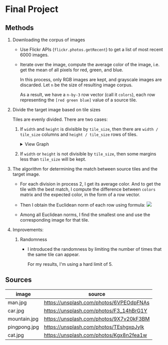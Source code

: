 # Final Project

## Methods

1. Downloading the corpus of images
  
    - Use Flickr APIs (`flickr.photos.getRecent`) to get a list of most recent 6000 images.
    - Iterate over the image, compute the average color of the image, i.e. get the mean of all pixels for red, green, and blue.

      In this process, only RGB images are kept, and grayscale images are discarded. Let `n` be the size of resulting image corpus.

      As a result, we have a `n-by-3` row vector (call it `colors`), each row representing the `[red green blue]` value of a source tile.

2. Divide the target image based on tile sizes

    Tiles are evenly divided. There are two cases:
      1. If `width` and `height` is divisible by `tile_size`, then there are `width / tile_size` columns and `height / tile_size` rows of tiles.

          <details><summary>View Graph</summary>
          <div>
            <div style="display: flex;">
              <div style="flex: 0 1 auto; width: 2em; height: 2em; background: #888; border: solid 1px black;">
              </div>
              <div style="flex: 0 1 auto; width: 2em; height: 2em; background: #888; border: solid 1px black; border-left: 0px;">
              </div>
              <div style="flex: 0 1 auto; width: 2em; height: 2em; background: #888; border: solid 1px black; border-left: 0px;">
              </div>
              <div style="flex: 0 1 auto; width: 2em; height: 2em; background: #888; border: solid 1px black; border-left: 0px;">
              </div>
              <div style="flex: 0 1 auto; width: 2em; height: 2em; background: #888; border: solid 1px black; border-left: 0px;">
              </div>
            </div>
            <div style="display: flex;">
              <div style="flex: 0 1 auto; width: 2em; height: 2em; background: #888; border: solid 1px black;">
              </div>
              <div style="flex: 0 1 auto; width: 2em; height: 2em; background: #888; border: solid 1px black; border-left: 0px;">
              </div>
              <div style="flex: 0 1 auto; width: 2em; height: 2em; background: #888; border: solid 1px black; border-left: 0px;">
              </div>
              <div style="flex: 0 1 auto; width: 2em; height: 2em; background: #888; border: solid 1px black; border-left: 0px;">
              </div>
              <div style="flex: 0 1 auto; width: 2em; height: 2em; background: #888; border: solid 1px black; border-left: 0px;">
              </div>
            </div>
            <div style="display: flex;">
              <div style="flex: 0 1 auto; width: 2em; height: 2em; background: #888; border: solid 1px black;">
              </div>
              <div style="flex: 0 1 auto; width: 2em; height: 2em; background: #888; border: solid 1px black; border-left: 0px;">
              </div>
              <div style="flex: 0 1 auto; width: 2em; height: 2em; background: #888; border: solid 1px black; border-left: 0px;">
              </div>
              <div style="flex: 0 1 auto; width: 2em; height: 2em; background: #888; border: solid 1px black; border-left: 0px;">
              </div>
              <div style="flex: 0 1 auto; width: 2em; height: 2em; background: #888; border: solid 1px black; border-left: 0px;">
              </div>
            </div>
            <div style="display: flex;">
              <div style="flex: 0 1 auto; width: 2em; height: 2em; background: #888; border: solid 1px black;">
              </div>
              <div style="flex: 0 1 auto; width: 2em; height: 2em; background: #888; border: solid 1px black; border-left: 0px;">
              </div>
              <div style="flex: 0 1 auto; width: 2em; height: 2em; background: #888; border: solid 1px black; border-left: 0px;">
              </div>
              <div style="flex: 0 1 auto; width: 2em; height: 2em; background: #888; border: solid 1px black; border-left: 0px;">
              </div>
              <div style="flex: 0 1 auto; width: 2em; height: 2em; background: #888; border: solid 1px black; border-left: 0px;">
              </div>
            </div>
          </div>
          </details>

      2. If `width` or `height` is not divisible by `tile_size`, then some margins less than `tile_size` will be kept.

3. The algorithm for determining the match between source tiles and the target image.

    - For each division in process 2, I get its average color. And to get the tile with the best match, I compute the difference between `colors` matrix and the expected color, in the form of a row vector.

    - Then I obtain the Euclidean norm of each row using formula: <img src="https://render.githubusercontent.com/render/math?math=\sqrt{\text{red_diff}^2 %2B \text{green_diff}^2 %2B \text{blue_diff}^2}">

    - Among all Euclidean norms, I find the smallest one and use the corresponding image for that tile.

4. Improvements:

    1. Randomness
        - I introduced the randomness by limiting the number of times that the same tile can appear.

          For my results, I'm using a hard limit of 5.

## Sources

| image | source |
| ----- | ------ |
| man.jpg | https://unsplash.com/photos/6VPEOdpFNAs |
| car.jpg | https://unsplash.com/photos/F3_14hBrG1Y |
| mountain.jpg | https://unsplash.com/photos/9X7v20kF3BM |
| pingpong.jpg | https://unsplash.com/photos/TEshgxpJylk |
| cat.jpg | https://unsplash.com/photos/Kgx8n2fea1w |
